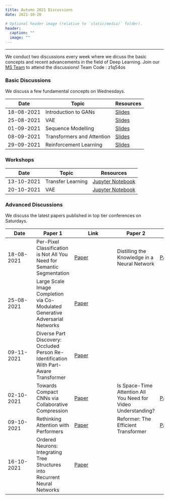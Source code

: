 ```yaml
---
title: Autumn 2021 Discussions
date: 2021-10-20

# Optional header image (relative to `static/media/` folder).
header:
  caption: ""
  image: ""
---
```

-------------------
We conduct two discussions every week where we dicuss the basic concepts and recent advancements in the field of Deep Learning. Join our [MS Team](https://teams.microsoft.com/l/team/19%3a0e691fdb81664f3b97d753311d437996%40thread.tacv2/conversations?groupId=34aceeff-a8f6-4efc-b650-4376d252c5f7&tenantId=38f62926-7559-4aef-84ae-cb5e172406fb) to attend the discussions!
Team Code : z1q54os

### Basic Discussions

We discuss a few fundamental concepts on Wednesdays.

|     Date      |               Topic               |    Resources   |
| --------------| ----------------------------------|----------------|
| 18-08-2021    | Introduction to GANs              | [Slides](https://docs.google.com/presentation/d/1LqnIAr49wZHktXYtaiL3e1sk3Ar0P9nmEI_rg6MTXEg/edit)    |
| 25-08-2021    | VAE                               | [Slides](https://docs.google.com/presentation/d/1HFygX3n7pjUJ35gVG-g7vP0dXiqevhtcGhT-SMtURX8/edit)    |
| 01-09-2021    | Sequence Modelling                | [Slides](https://docs.google.com/presentation/d/1DECew5g-z7jMBp-pwFmw_r87FdI3Ci7I/edit)               |
| 08-09-2021    | Transformers and Attention        | [Slides](https://docs.google.com/presentation/d/1p-A5TRKe2YJTkaA6O8wUMNlyHJDYsRrC8Suihuy-HWs/edit)    |
| 29-09-2021    | Reinforcement Learning            | [Slides](https://docs.google.com/presentation/d/1roMFcU5rfLrdB4RKndg7bENj6aYrTxBx/edit)               |                                                                                         |

### Workshops

|     Date      |               Topic               |                                          Resources                                                    |
| --------------| ----------------------------------|-------------------------------------------------------------------------------------------------------|
| 13-10-2021    | Transfer Learning                 | [Jupyter Notebook](https://drive.google.com/file/d/1rCrBIrynEqBBkr1SIkRXdsDB-jUVpZ52/edit)            |
| 20-10-2021    | VAE                               | [Jupyter Notebook]()                                                                                  |


### Advanced Discussions

We discuss the latest papers published in top tier conferences on Saturdays.

|<div style="width:75px">Date</div>|                  Paper 1                                           |<div style="width:120px">Link</div>|                     Paper 2                                           |<div style="width:120px">Link</div>|
| --------------| --------------------------------------------------------------------------------------| -----------------------------------------------| ----------------------------------------------|-------------------------------------|
| 18-08-2021    | Per-Pixel Classification is Not All You Need for Semantic Segmentation                | [Paper](https://arxiv.org/abs/2107.06278)      | Distilling the Knowledge in a Neural Network  | [Paper](https://arxiv.org/abs/1503.02531)    |
| 25-08-2021    | Large Scale Image Completion via Co-Modulated Generative Adversarial Networks         | [Paper](https://arxiv.org/abs/2103.10428v1)     |                                               |                                     |
| 09-11-2021    | Diverse Part Discovery: Occluded Person Re-Identification With Part-Aware Transformer | [Paper](https://openaccess.thecvf.com/content/CVPR2021/papers/Li_Diverse_Part_Discovery_Occluded_Person_Re-Identification_With_Part-Aware_Transformer_CVPR_2021_paper.pdf) | | |
| 02-10-2021    | Towards Compact CNNs via Collaborative Compression                                    | [Paper](https://openaccess.thecvf.com/content/CVPR2021/papers/Li_Towards_Compact_CNNs_via_Collaborative_Compression_CVPR_2021_paper.pdf) | Is Space-Time Attention All You Need for Video Understanding? | [Paper](https://arxiv.org/pdf/2102.05095.pdf) |
| 09-10-2021    | Rethinking Attention with Performers                                                  | [Paper](https://arxiv.org/pdf/2009.14794.pdf) | Reformer: The Efficient Transformer | [Paper](https://arxiv.org/pdf/2001.04451.pdf) |
| 16-10-2021    | Ordered Neurons: Integrating Tree Structures into Recurrent Neural Networks           | [Paper](https://arxiv.org/pdf/1810.09536.pdf) | | |

